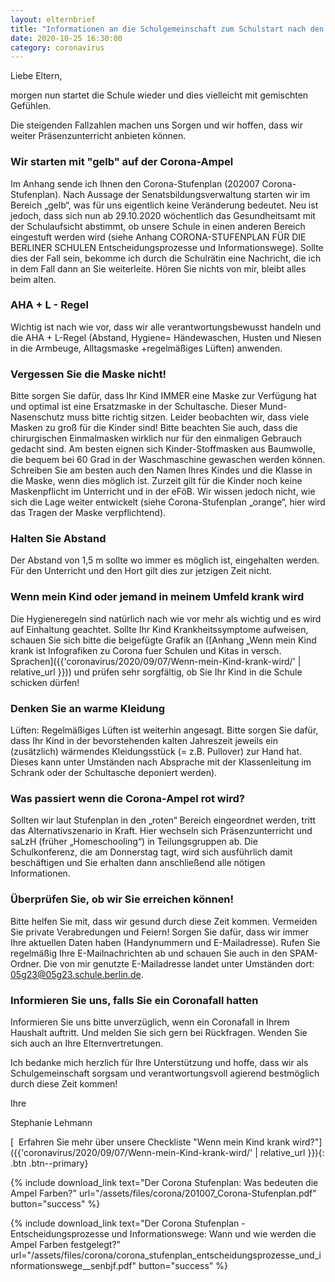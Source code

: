 ```yaml
---
layout: elternbrief
title: "Informationen an die Schulgemeinschaft zum Schulstart nach den Herbstferien"
date: 2020-10-25 16:30:00
category: coronavirus
---
```


Liebe Eltern,

morgen nun startet die Schule wieder und dies vielleicht mit gemischten Gefühlen.

Die steigenden Fallzahlen machen uns Sorgen und wir hoffen, dass wir weiter Präsenzunterricht anbieten können.

### Wir starten mit "gelb" auf der Corona-Ampel

Im Anhang sende ich Ihnen den Corona-Stufenplan (202007 Corona-Stufenplan). Nach Aussage der Senatsbildungsverwaltung starten wir im Bereich „gelb“, was für uns eigentlich keine Veränderung bedeutet. Neu ist jedoch, dass sich nun ab 29.10.2020 wöchentlich das Gesundheitsamt mit der Schulaufsicht abstimmt, ob unsere Schule in einen anderen Bereich eingestuft werden wird (siehe Anhang CORONA-STUFENPLAN FÜR DIE BERLINER SCHULEN Entscheidungsprozesse und Informationswege). Sollte dies der Fall sein, bekomme ich durch die Schulrätin eine Nachricht, die ich in dem Fall dann an Sie weiterleite. Hören Sie nichts von mir, bleibt alles beim alten.

### AHA + L - Regel

Wichtig ist nach wie vor, dass wir alle verantwortungsbewusst handeln und die AHA + L-Regel (Abstand, Hygiene= Händewaschen, Husten und Niesen in die Armbeuge, Alltagsmaske +regelmäßiges Lüften) anwenden.

### Vergessen Sie die Maske nicht!

Bitte sorgen Sie dafür, dass Ihr Kind IMMER eine Maske zur Verfügung hat und optimal ist eine Ersatzmaske in der Schultasche. Dieser Mund-Nasenschutz muss bitte richtig sitzen. Leider beobachten wir, dass viele Masken zu groß für die Kinder sind! Bitte beachten Sie auch, dass die chirurgischen Einmalmasken wirklich nur für den einmaligen Gebrauch gedacht sind. Am besten eignen sich Kinder-Stoffmasken aus Baumwolle, die bequem bei 60 Grad in der Waschmaschine gewaschen werden können. Schreiben Sie am besten auch den Namen Ihres Kindes und die Klasse in die Maske, wenn dies möglich ist. Zurzeit gilt für die Kinder noch keine Maskenpflicht im Unterricht und in der eFöB. Wir wissen jedoch nicht, wie sich die Lage weiter entwickelt (siehe Corona-Stufenplan „orange“, hier wird das Tragen der Maske verpflichtend).  

### Halten Sie Abstand

Der Abstand von 1,5 m sollte wo immer es möglich ist, eingehalten werden. Für den Unterricht und den Hort gilt dies zur jetzigen Zeit nicht.

### Wenn mein Kind oder jemand in meinem Umfeld krank wird

Die Hygieneregeln sind natürlich nach wie vor mehr als wichtig und es wird auf Einhaltung geachtet. Sollte Ihr Kind Krankheitssymptome aufweisen, schauen Sie sich bitte die beigefügte Grafik an ([Anhang „Wenn mein Kind krank ist Infografiken zu Corona fuer Schulen und Kitas in versch. Sprachen]({{'coronavirus/2020/09/07/Wenn-mein-Kind-krank-wird/' | relative_url }})) und prüfen sehr sorgfältig, ob Sie Ihr Kind in die Schule schicken dürfen!

### Denken Sie an warme Kleidung

Lüften: Regelmäßiges Lüften ist weiterhin angesagt. Bitte sorgen Sie dafür, dass Ihr Kind in der bevorstehenden kalten Jahreszeit jeweils ein (zusätzlich) wärmendes Kleidungsstück (= z.B. Pullover) zur Hand hat. Dieses kann unter Umständen nach Absprache mit der Klassenleitung im Schrank oder der Schultasche deponiert werden).

### Was passiert wenn die Corona-Ampel rot wird?

Sollten wir laut Stufenplan in den „roten“ Bereich eingeordnet werden, tritt das Alternativszenario in Kraft. Hier wechseln sich Präsenzunterricht und saLzH (früher „Homeschooling“) in Teilungsgruppen ab. Die Schulkonferenz, die am Donnerstag tagt, wird sich ausführlich damit beschäftigen und Sie erhalten dann anschließend alle nötigen Informationen.

### Überprüfen Sie, ob wir Sie erreichen können!

Bitte helfen Sie mit, dass wir gesund durch diese Zeit kommen. Vermeiden Sie private Verabredungen und Feiern! Sorgen Sie dafür, dass wir immer Ihre aktuellen Daten haben (Handynummern und E-Mailadresse). Rufen Sie regelmäßig Ihre E-Mailnachrichten ab und schauen Sie auch in den SPAM-Ordner. Die von mir genutzte E-Mailadresse landet unter Umständen dort: 05g23@05g23.schule.berlin.de.

### Informieren Sie uns, falls Sie ein Coronafall hatten

Informieren Sie uns bitte unverzüglich, wenn ein Coronafall in Ihrem Haushalt auftritt. Und melden Sie sich gern bei Rückfragen. Wenden Sie sich auch an Ihre Elternvertretungen.

Ich bedanke mich herzlich für Ihre Unterstützung und hoffe, dass wir als Schulgemeinschaft sorgsam und verantwortungsvoll agierend bestmöglich durch diese Zeit kommen!


Ihre

Stephanie Lehmann

[<i class="fa fa-info">&nbsp;&nbsp;</i>Erfahren Sie mehr über unsere Checkliste "Wenn mein Kind krank wird?"]({{'coronavirus/2020/09/07/Wenn-mein-Kind-krank-wird/' | relative_url }}){: .btn .btn--primary}

{% include download_link text="Der Corona Stufenplan: Was bedeuten die Ampel Farben?" url="/assets/files/corona/201007_Corona-Stufenplan.pdf" button="success" %}

{% include download_link text="Der Corona Stufenplan - Entscheidungsprozesse und Informationswege: Wann und wie werden die Ampel Farben festgelegt?" url="/assets/files/corona/corona_stufenplan_entscheidungsprozesse_und_informationswege__senbjf.pdf" button="success" %}
